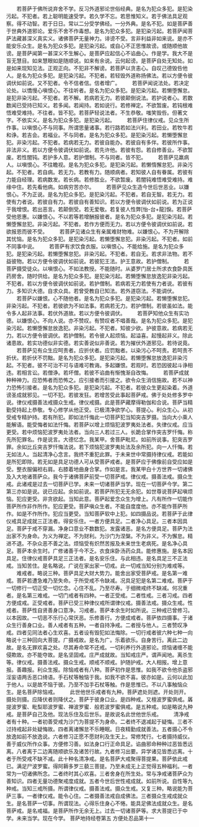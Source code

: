<!-- { "loadSidebar": true } -->
　　若菩萨于佛所说弃舍不学。反习外道邪论世俗经典。是名为犯众多犯。是犯染污起。不犯者。若上聪明能速受学。若久学不忘。若思惟知义。若于佛法具足观察。得不动智。若于日日。常以二分受学佛经。一分外典。是名不犯。如是菩萨善于世典外道邪论。爱乐不舍不作毒想。是名为犯众多犯。是犯染污起。若菩萨闻菩萨法藏甚深义真实义。诸佛菩萨无量神力。诽谤不受。言非利益非如来说。是亦不能安乐众生。是名为犯众多犯。是犯染污起。或自心不正思惟故谤。或随顺他故谤。是菩萨闻第一甚深义不生解心。是菩萨应起信心不谄曲心。作是学。我大不是盲无慧目。如来慧眼如是随顺说。如来有余说。云何起谤。是菩萨自处无知处。如是如来现知见法。正观正向。不犯非不解谤。若菩萨以贪恚心。自叹己德毁呰他人。是名为犯众多犯。是犯染污起。不犯者。若轻毁外道称扬佛法。若以方便令彼调伏如前说。又不犯者。令不信者信。信者增广。
　　若菩萨闻说法处。若决定论处。以憍慢心嗔恨心。不往听者。是名为犯众多犯。是犯染污起。若懒堕懈怠。是犯非染污起。不犯者。若不解。若病若无力。若彼颠倒说法。若护说者心。若数数闻已受持已知义。若多闻。若闻持。若如说行。若修禅定。不欲暂废。若钝根难悟难受难持。不往者。皆不犯。若菩萨轻说法者。不生恭敬。嗤笑毁呰。但著文字。不依实义。是名为犯众多犯。是犯染污起。
　　若菩萨住律仪戒。见众生所作事。以嗔恨心不与同事。所谓思量诸事。若行路若如法兴利。若田业。若牧牛若和诤。若吉会。若福业。不与同者。是名为犯众多犯。是犯染污起。若懒堕懈怠犯。非染污起。不犯者。若病若无力。若彼自能办。若彼自有多伴。若彼所作事。非法非义。若以方便令彼调伏如前说。若先许他。若彼有怨。若自修善业。不欲暂废。若性闇钝。若护多人意。若护僧制。不与同者。皆不犯。
　　若菩萨见羸病人。以嗔恨心。不往瞻视。是名为犯众多犯。是犯染污起。若懒惰懈怠犯。非染污起。不犯者。若自病。若无力。若教有力。随顺病者。若知彼人自有眷属。若彼有力能自经理。若病数发。若长病。若修胜业。不欲暂废。若闇钝难悟难受难持。难缘中住。若先看他病。如病穷苦亦尔。
　　若菩萨见众生造今世后世恶业。以嫌恨心。不为正说。是名为犯众多犯。是犯染污起。不犯者。若自无智。若无力。若使有力者说。若彼自有力。若彼自有善知识。若以方便令彼调伏如前说。若为正说于我增恨。若出恶言。若颠倒受。若无爱敬。若复彼人性弊[怡-台+龍]悷。若菩萨受他恩惠。以嫌恨心。不以若等若增酬报彼者。是名为犯众多犯。是犯染污起。若懒堕懈怠犯。非染污起。不犯者。若作方便而无力。若以方便令彼调伏如前说。若欲报恩而彼不受。
　　若菩萨见诸众生有亲属难财物难。以嫌恨心。不为开解除其忧恼。是名为犯众多犯。是犯染污起。若懒堕懈怠犯。非染污起。不犯者。如前不同事中说。
　　若菩萨有求饮食衣服。以嗔恨心。不能给施。是名为犯众多犯。是犯染污起。若懒堕懈怠犯。非染污起。不犯者。若自无。若求非法物。若不益彼物。若以方便令彼调伏如前说。若彼犯王法。护王意故。若护僧制。
　　若菩萨摄受徒众。以嗔恨心。不如法教授。不能随时。从婆罗门居士所求衣食卧具医药房舍。随时供给。是名为犯众多犯。是犯染污起。若懒堕懈怠放逸犯非染污起。不犯者。若以方便令彼调伏如前说。若护僧制。若病若无力若使有力者说。若彼有力。多知识大德。自求众具。若曾受教自已知法。若外道窃法。不能调伏。
　　若菩萨以嫌恨。心不随他者。是名为犯众多犯。是犯染污起。若懒堕懈怠犯。非染污起。不犯者。若彼欲为不如法事。若病若无力。若护僧制。若彼虽如法。能令多人起非法事。若伏外道故。若以方便令彼调伏。
　　若菩萨知他众生有实功德。以嫌恨心。不向人说。亦不赞叹。有赞叹者不唱善哉。是名为犯众多犯。是犯染污起。若懒堕懈怠放逸犯。非染污起。不犯者。知彼少欲。护彼意故。若病若无力。若以方便令彼调伏。若护僧制。若令彼人起烦恼。起溢喜。起慢起非义。除此诸患故。若实功德似非实德。若实善说似非善说。若为摧伏外道邪见。若待说竟。
　　若菩萨见有众生应呵责者。应折伏者。应罚黜者。以染污心不呵责。若呵责不折伏。若折伏不罚黜。是名为犯众多犯。是犯染污起。若懒堕懈怠放逸犯非染污起。不犯者。彼不可治不可与语难可教诲。多起嫌恨。若观时。若恐因彼起斗诤相违。若相言讼。若僧诤。若坏僧。若彼不谄曲有惭愧渐自改悔。
　　若菩萨成就种种神力。应恐怖者而恐怖之。应引接者而引接之。欲令众生消信施故。若不以神力恐怖引接者。是名为犯众多犯。是犯染污起。不犯者。若彼众生更起染着。外道谤圣成就邪见。一切不犯。若彼发狂。若增苦受此事起菩萨戒。佛于处处修多罗中说。律仪戒摄善法戒摄众生戒。律仪戒摄。此是菩萨藏摩得勒伽和合说。菩萨当精勤受持起上恭敬。专心修学从他正受。已极清净欲学心。菩提心。利众生心。从初受戒专精护持。若有所犯。即如法忏悔此一切菩萨犯当知突吉罗摄。当向大小乘人能解语。能受悔者如法忏悔。若菩萨以增上烦恼犯波罗夷处法者。失律仪戒。应当更受。若中烦恼犯波罗夷处法者。当向三人若过三人。长跪合掌作突吉罗忏悔。称先所犯罪名。作是说言。大德忆念。我某甲。舍菩萨毗尼。如前所说事。犯突吉罗罪。余如比丘突吉罗忏悔法说。若下烦恼犯波罗夷处法及余所犯。向一人忏悔。若无如法人。当起清净心念言。我终不重犯此罪。于未来世中常摄持律仪戒。若能如是所犯即除。若无如是具足功德人可从受菩萨戒者。是菩萨应于佛像前自受应如是受。整衣服偏袒右肩。右膝着地曲身合掌。作如是言。我某甲白十方世界一切诸佛及入大地诸菩萨众。我今于诸佛菩萨前受一切菩萨戒。律仪戒。摄善法戒。摄众生戒。此诸戒是过去一切菩萨已学。未来一切诸菩萨当学。现在一切菩萨今学。第二第三亦如是说。说已应起。余如前说。若菩萨所犯无无余犯。如世尊说菩萨起嗔烦恼。犯应更受。非贪欲起。当知此意。菩萨起爱念众生为增上。凡有所作一切能作菩萨所作非作所作。犯应更受。菩萨嗔众生者。不能自度度他。亦不能作菩萨所作。如是不作所作。犯应当更受。当知菩萨软中上犯。如四摄品说。若菩萨于此律仪戒具足成就三正法者。得安乐住。一者方便具足。二者净心具足。三者本因具足。菩萨于戒不穿漏。净身口意业不数数犯。发露诸恶。是名方便具足。菩萨为法出家不为身命。为义为禅定。不为财利。为沙门为涅槃。不为非义。不为懈怠。精进不退。不杂众恶不善之法。烦恼受有炽然苦报及未来世生老病死。是名净心具足。菩萨本余生时。广修诸善于今不乏。衣食床卧汤药众具。能修惠施。是名本因具足。住律仪戒菩萨具足三正法者。是名安乐住。与此相违。是名具足三不正法戒。当知苦住。是名略说。广说在家出家一切戒。此一切戒当知分别为难戒等。
　　难戒者。略说三种。菩萨具足大财大势力。能舍出家受菩萨戒。是名第一难戒。菩萨若遭急难乃至失命。于所受戒不令缺减。况具足犯是名第二难戒。菩萨于一切修行一切正受一切忆念。心住不乱。乃至尽寿。于细微戒终不缺减。何况重者。是名第三难戒。一切门戒者有四种。一者正受戒。二者性戒。三者习戒。四者方便成戒。正受戒者。菩萨已受三种律仪戒所谓律仪戒。摄善法戒。摄众生戒。性戒者。菩萨性自贤善身口意净。习戒者。菩萨本余生时如所说。三种戒已曾修习。以本因故。一切恶不乐行心常厌恶。乐修善行。方便成戒者。菩萨依四摄事。于诸众生行善身口业。善人戒者有五种。一者自持净戒。二者授与他人。三者赞叹净戒。四者见同法者心生欢喜。五者设有毁犯如法悔除。一切行戒者彼六种七种一向略说十三种回向大菩提。广摄戒故。是名为广。乐着欲乐。自身苦行。离此二边故。是名无罪欢喜之处。尽其寿命常不还戒。一切利养行外道邪论。烦恼诸缠不能侵欺故。亦不能夺故。是名坚固戒。庄严成就故。当知戒庄严。谓声闻地。离杀生等。律仪戒。摄善法戒。摄众生戒。顺戒不顺戒。护随护戒。大人相报。增上意报。善趣报。利众生报。除恼戒者有八种。菩萨初作是思惟。如我不欲令他杀盗邪淫妄语两舌恶口绮语。手石杖等触恼于我。如我不欲不喜。彼亦如是。云何以此加于他人。以是故不恼于彼。乃至不加手石杖等触。作是思惟已。不以八事触恼众生。是名菩萨除恼戒。
　　此世他世乐戒者有九种。菩萨遮处则遮。开处则开。摄处则摄。应降伏者则降伏之。菩萨于彼身口业。是四种戒。又檀波罗蜜俱戒。羼提波罗蜜、毗梨耶波罗蜜、禅波罗蜜．般若波罗蜜俱戒。是五种戒。如是略说九种戒。是菩萨自己及他。现法乐住及后世乐。是故说名此世他世乐戒。
　　清净戒者有十种。一者初善受戒为沙门为菩提不为身命。二者终不退减起于疑悔。三者不过持戒起非处疑悔故。四者离诸懈怠不乐睡眠。日夜精勤成就善法。五者摄心不令放逸如前不放逸说。六者修习正愿不愿财利及生天上。常修梵行。七者摄持威仪。善于威仪所作众事。方便修习善。如法身口行正命具足。谄曲邪命种种过恶皆悉远离。八者离于二边离随顺欲乐及诸苦行故。九者修习出要。异学诸见皆悉远离。十者于所受戒不缺不减。此十种名清净戒。是名菩萨大戒聚得菩提果。菩萨依此戒已。满足尸波罗蜜。得阿耨多罗三藐三菩提。乃至未成无上正觉得五种福利。一者常为一切诸佛所念。二者终时其心欢喜。三者舍身在所生处。常与净戒诸菩萨众为善知识。四者无量功德聚戒度成就。五者今世后世性戒成就。如前所说。自性等九种戒。当知三戒所摄。所谓律仪戒。摄善法戒。摄众生戒。又复三种。略说能为菩萨三事。一者律仪戒。能令心住。二者摄善法戒自成佛法。三者摄众生戒成就众生。是名菩萨一切事。所谓现法。心得乐住身心不惓。能具足佛法成就众生。是名菩萨戒。是名戒福。是菩萨所作无余无上。过去一切诸菩萨等。求大菩提已于中学。未来当学。现在今学。
菩萨地持经卷第五
方便处忍品第十一
